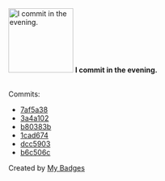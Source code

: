 <img src="https://my-badges.github.io/my-badges/evening-commits.png" alt="I commit in the evening." title="I commit in the evening." width="128">
<strong>I commit in the evening.</strong>
<br><br>

Commits:

- <a href="https://github.com/antonmedv/fx/commit/7af5a388b52e1136eac0e56a08e6b86a029379f8">7af5a38</a>
- <a href="https://github.com/antonmedv/fx/commit/3a4a1020c362ad7a7bae62ea2c21b8695884fe41">3a4a102</a>
- <a href="https://github.com/antonmedv/fx/commit/b80383bfcad19ca2462c93ed7b3e65d4dcf561d8">b80383b</a>
- <a href="https://github.com/antonmedv/fx/commit/1cad674ec4ca2875d4c39fb6f451718d559c41b0">1cad674</a>
- <a href="https://github.com/antonmedv/fx/commit/dcc5903f58223102c6048c546c82e20c44c4ff29">dcc5903</a>
- <a href="https://github.com/antonmedv/fx/commit/b6c506c0b66aac9a3aa2ec0e841ddb14df2d939f">b6c506c</a>


Created by <a href="https://github.com/my-badges/my-badges">My Badges</a>
